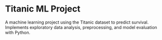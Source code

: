 # Titanic ML Project
 A machine learning project using the Titanic dataset to predict survival. Implements exploratory data analysis, preprocessing, and model evaluation with Python.
